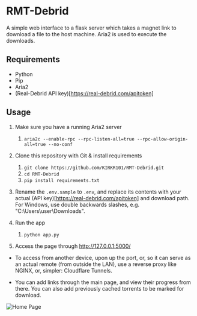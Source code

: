 # RMT-Debrid
A simple web interface to a flask server which takes a magnet link to download a file to the host machine. Aria2 is used to execute the downloads.

## Requirements
- Python
- Pip
- Aria2
- (Real-Debrid API key)[https://real-debrid.com/apitoken]

## Usage
1. Make sure you have a running Aria2 server
  	1. `aria2c --enable-rpc --rpc-listen-all=true --rpc-allow-origin-all=true --no-conf`
  
2. Clone this repository with Git & install requirements
  	1. `git clone https://github.com/KIRKR101/RMT-Debrid.git`
  	2. `cd RMT-Debrid`
  	3. `pip install requirements.txt`

3. Rename the `.env.sample` to `.env`, and replace its contents with your actual (API key)[https://real-debrid.com/apitoken] and download path. For Windows, use double backwards slashes, e.g. "C:\\Users\\user\\Downloads".
     
4. Run the app
	1. `python app.py`

5. Access the page through http://127.0.0.1:5000/

- To access from another device, upon up the port, or, so it can serve as an actual remote (from outside the LAN), use a reverse proxy like NGINX, or, simpler: Cloudflare Tunnels.

- You can add links through the main page, and view their progress from there. You can also add previously cached torrents to be marked for download.

![Home Page](https://github.com/user-attachments/assets/27577ffb-400f-453c-bd3f-cbba733554ab)
